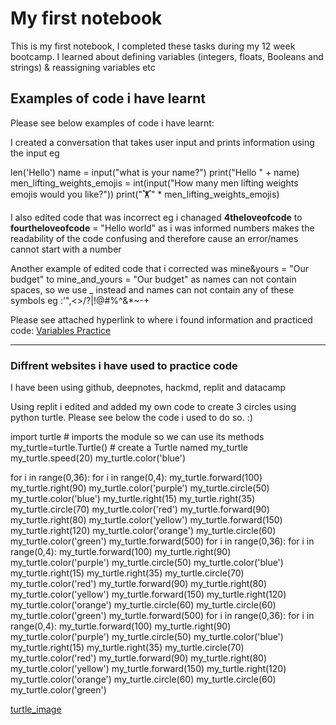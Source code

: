 # My first notebook

This is my first notebook, I completed these tasks during my 12 week bootcamp.
I learned about defining variables (integers, floats, Booleans and strings) & reassigning variables etc

## Examples of code i have learnt 

Please see below examples of code i have learnt:

I created a conversation that takes user input and prints information using the input eg

len('Hello')
name = input("what is your name?")
print("Hello " + name)
men_lifting_weights_emojis = int(input("How many men lifting weights emojis would you like?"))
print("🏋️" * men_lifting_weights_emojis)

I also edited code that was incorrect eg i chanaged **4theloveofcode** to **fourtheloveofcode** = "Hello world" as i was informed numbers makes the readability of the code confusing and therefore cause an error/names cannot start with a number

Another example of edited code that i corrected was mine&yours = "Our budget" to mine_and_yours = "Our budget" as names can not contain spaces, so we use _ instead and names can not contain any of these symbols eg :'",<>/?|!@#%^&*~-+ 

Please see attached hyperlink to where i found information and practiced code: [Variables Practice](https://deepnote.com/workspace/katia-punter-1f84-20b2cf09-5782-4ce3-8cf7-1522f2bd3efb/project/variables-data-types-d1b4c8ad-c09d-4ba7-8b1c-94f5cad60958/%2Fnotebook.ipynb)

---

### Diffrent websites i have used to practice code

I have been using github, deepnotes, hackmd, replit and datacamp

Using replit i edited and added my own code to create 3 circles using python turtle. Please see below the code i used to do so. :)

import turtle # imports the module so we can use its methods
my_turtle=turtle.Turtle() # create a Turtle named my_turtle
my_turtle.speed(20)
my_turtle.color('blue')

for i in range(0,36):
  for i in range(0,4):
    my_turtle.forward(100)
    my_turtle.right(90)
  my_turtle.color('purple')
  my_turtle.circle(50)
  my_turtle.color('blue')
  my_turtle.right(15)
  my_turtle.right(35)
  my_turtle.circle(70)
  my_turtle.color('red')
  my_turtle.forward(90)
  my_turtle.right(80)
  my_turtle.color('yellow')
  my_turtle.forward(150)
  my_turtle.right(120)
  my_turtle.color('orange')
  my_turtle.circle(60)
  my_turtle.color('green')
my_turtle.forward(500)
for i in range(0,36):
  for i in range(0,4):
    my_turtle.forward(100)
    my_turtle.right(90)
  my_turtle.color('purple')
  my_turtle.circle(50)
  my_turtle.color('blue')
  my_turtle.right(15)
  my_turtle.right(35)
  my_turtle.circle(70)
  my_turtle.color('red')
  my_turtle.forward(90)
  my_turtle.right(80)
  my_turtle.color('yellow')
  my_turtle.forward(150)
  my_turtle.right(120)
  my_turtle.color('orange')
  my_turtle.circle(60)
  my_turtle.circle(60)
  my_turtle.color('green')
my_turtle.forward(500)
for i in range(0,36):
  for i in range(0,4):
    my_turtle.forward(100)
    my_turtle.right(90)
  my_turtle.color('purple')
  my_turtle.circle(50)
  my_turtle.color('blue')
  my_turtle.right(15)
  my_turtle.right(35)
  my_turtle.circle(70)
  my_turtle.color('red')
  my_turtle.forward(90)
  my_turtle.right(80)
  my_turtle.color('yellow')
  my_turtle.forward(150)
  my_turtle.right(120)
  my_turtle.color('orange')
  my_turtle.circle(60)
  my_turtle.circle(60)
  my_turtle.color('green')

[turtle_image](https://user-images.githubusercontent.com/113345339/190013191-0c484e92-dadf-48b2-b71e-d58d28d45fc5.png)
